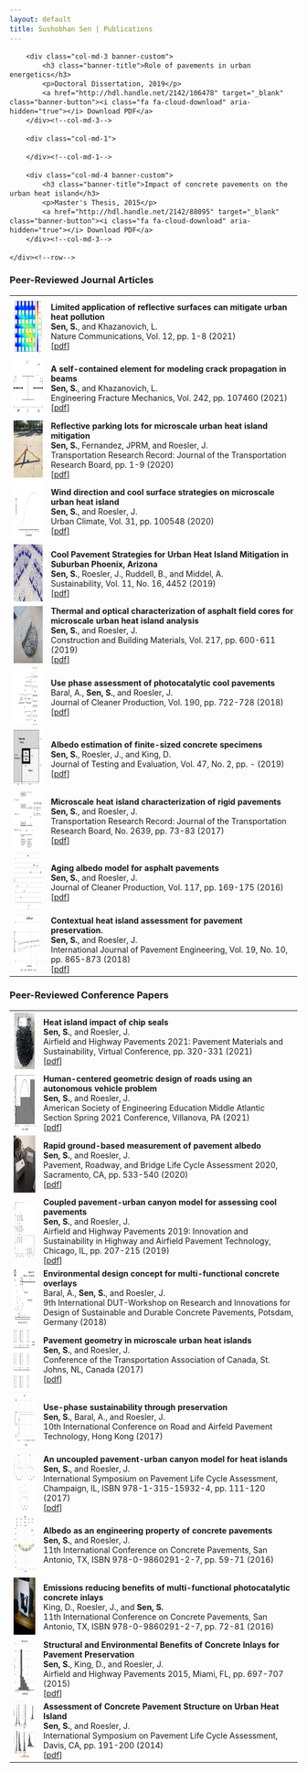 ```yaml
---
layout: default
title: Sushobhan Sen | Publications
---
```


<div class="container">
	<div class="row">
	
		<div class="col-md-3 banner-custom">
			<h3 class="banner-title">Role of pavements in urban energetics</h3>
			<p>Doctoral Dissertation, 2019</p>
			<a href="http://hdl.handle.net/2142/106478" target="_blank" class="banner-button"><i class="fa fa-cloud-download" aria-hidden="true"></i> Download PDF</a>
		</div><!--col-md-3-->
		
		<div class="col-md-1">
			
		</div><!--col-md-1-->
		
		<div class="col-md-4 banner-custom">
			<h3 class="banner-title">Impact of concrete pavements on the urban heat island</h3>
			<p>Master's Thesis, 2015</p>
			<a href="http://hdl.handle.net/2142/88095" target="_blank" class="banner-button"><i class="fa fa-cloud-download" aria-hidden="true"></i> Download PDF</a>
		</div><!--col-md-3-->

	</div><!--row-->
</div><!--container-->

### Peer-Reviewed Journal Articles

<table class="table table-striped table-hover">
	<tr>
		<td class="col-md-2"><img src="./images/ncomms-2021.jpg" alt="view-factors" height="100px" width="100px"></td>
		<td><b>Limited application of reflective surfaces can mitigate urban heat pollution</b> <br> <b>Sen, S.</b>, and Khazanovich, L. <br> Nature Communications, Vol. 12, pp. 1-8 (2021) <br> [<a href="https://doi.org/10.1038/s41467-021-23634-7" target="_blank">pdf</a>]</td>
	</tr>
	<tr>
		<td class="col-md-2"><img src="./images/self-contained.jpg" alt="view-factors" height="100px" width="100px"></td>
		<td><b>A self-contained element for modeling crack propagation in beams</b> <br> <b>Sen, S.</b>, and Khazanovich, L. <br> Engineering Fracture Mechanics, Vol. 242, pp. 107460 (2021) <br> [<a href="https://www.sciencedirect.com/science/article/pii/S0013794420310274" target="_blank">pdf</a>]</td>
	</tr>
	<tr>
		<td class="col-md-2"><img src="./images/parking-lots.jpg" alt="view-factors" height="100px" width="100px"></td>
		<td><b>Reflective parking lots for microscale urban heat island mitigation</b> <br> <b>Sen, S.</b>, Fernandez, JPRM, and Roesler, J. <br> Transportation Research Record: Journal of the Transportation Research Board, pp. 1-9 (2020) <br> [<a href="https://journals.sagepub.com/doi/10.1177/0361198120919401" target="_blank">pdf</a>]</td>
	</tr>
	<tr>
		<td class="col-md-2"><img src="./images/wind-study.jpg" alt="view-factors" height="100px" width="100px"></td>
		<td><b>Wind direction and cool surface strategies on microscale urban heat island</b> <br> <b>Sen, S.</b>, and Roesler, J. <br> Urban Climate, Vol. 31, pp. 100548 (2020) <br> [<a href="https://www.sciencedirect.com/science/article/pii/S221209551930149X" target="_blank">pdf</a>]</td>
	</tr>
	<tr>
		<td class="col-md-2"><img src="./images/power-ranch.jpg" alt="view-factors" height="100px" width="100px"></td>
		<td><b>Cool Pavement Strategies for Urban Heat Island Mitigation in Suburban Phoenix, Arizona</b> <br> <b>Sen, S.</b>, Roesler, J., Ruddell, B., and Middel, A. <br> Sustainability, Vol. 11, No. 16, 4452 (2019) <br> [<a href="https://www.mdpi.com/2071-1050/11/16/4452" target="_blank">pdf</a>]</td>
	</tr>
	<tr>
		<td class="col-md-2"><img src="./images/asphalt-cores.jpg" alt="view-factors" height="100px" width="100px"></td>
		<td><b>Thermal and optical characterization of asphalt field cores for microscale urban heat island analysis</b> <br> <b>Sen, S.</b>, and Roesler, J. <br> Construction and Building Materials, Vol. 217, pp. 600-611 (2019) <br> [<a href="https://www.sciencedirect.com/science/article/pii/S0950061819312619" target="_blank">pdf</a>]</td>
	</tr>
	<tr>
		<td class="col-md-2"><img src="./images/photocatalytic-cool-pavements.jpg" alt="view-factors" height="100px" width="100px"></td>
		<td><b>Use phase assessment of photocatalytic cool pavements</b> <br> Baral, A., <b>Sen, S.</b>, and Roesler, J. <br> Journal of Cleaner Production, Vol. 190, pp. 722-728 (2018) <br> [<a href="https://www.sciencedirect.com/science/article/pii/S095965261831182X" target="_blank">pdf</a>]</td>
	</tr>
	<tr>
		<td class="col-md-2"><img src="./images/view-factors.jpg" alt="view-factors" height="100px" width="100px"></td>
		<td><b>Albedo estimation of finite-sized concrete specimens</b> <br> <b>Sen, S.</b>, Roesler, J., and King, D. <br> Journal of Testing and Evaluation, Vol. 47, No. 2, pp. - (2019) <br> [<a href="https://compass.astm.org/DIGITAL_LIBRARY/JOURNALS/TESTEVAL/PAGES/JTE20170059.htm" target="_blank">pdf</a>]</td>
	</tr>
	<tr>
		<td class="col-md-2"><img src="./images/microscale-uhi.jpg" alt="microscale-uhi" height="100px" width="100px"></td>
		<td><b>Microscale heat island characterization of rigid pavements</b> <br> <b>Sen, S.</b>, and Roesler, J. <br> Transportation Research Record: Journal of the Transportation Research Board, No. 2639, pp. 73-83 (2017) <br> [<a href="http://trrjournalonline.trb.org/doi/10.3141/2639-10" target="_blank">pdf</a>]</td> 
	</tr>
	<tr>
		<td class="col-md-2"><img src="./images/aging-albedo.jpg" alt="aging-albedo" height="100px" width="100px"></td>
		<td><b>Aging albedo model for asphalt pavements</b> <br> <b>Sen, S.</b>, and Roesler, J. <br> Journal of Cleaner Production, Vol. 117, pp. 169-175 (2016) <br> [<a href="http://www.sciencedirect.com/science/article/pii/S0959652616000378" target="_blank">pdf</a>]</td> 
	</tr>
	<tr>
		<td class="col-md-2"><img src="./images/context-uhi.jpg" alt="context-uhi" height="100px" width="100px"></td>
		<td><b>Contextual heat island assessment for pavement preservation.</b> <br> <b>Sen, S.</b>, and Roesler, J. <br> International Journal of Pavement Engineering, Vol. 19, No. 10, pp. 865-873 (2018) <br> [<a href="http://www.tandfonline.com/doi/full/10.1080/10298436.2016.1213842" target="_blank">pdf</a>]</td> 
	</tr>
</table>

### Peer-Reviewed Conference Papers

<table class="table table-striped table-hover">
	<tr>
		<td class="col-md-2"><img src="./images/chip-seals-2021.jpg" alt="chip-seals-2021" height="100px" width="100px"></td>
		<td><b>Heat island impact of chip seals</b> <br> <b>Sen, S.</b>, and Roesler, J. <br> Airfield and Highway Pavements 2021: Pavement Materials and Sustainability, Virtual Conference, pp. 320-331 (2021) <br> [<a href="https://doi.org/10.1061/9780784483510.029" target="_blank">pdf</a>] </td>
	</tr>
	<tr>
		<td class="col-md-2"><img src="./images/asee-2021.jpg" alt="asee-2021" height="100px" width="100px"></td>
		<td><b>Human-centered geometric design of roads using an autonomous vehicle problem</b> <br> <b>Sen, S.</b>, and Roesler, J. <br> American Society of Engineering Education Middle Atlantic Section Spring 2021 Conference, Villanova, PA (2021) <br> [<a href="https://peer.asee.org/36302" target="_blank">pdf</a>] </td>
	</tr>
	<tr>
		<td class="col-md-2"><img src="./images/lca-2020.jpg" alt="tac-2017" height="100px" width="100px"></td>
		<td><b>Rapid ground-based measurement of pavement albedo</b> <br> <b>Sen, S.</b>, and Roesler, J. <br> Pavement, Roadway, and Bridge Life Cycle Assessment 2020, Sacramento, CA, pp. 533-540 (2020) <br> [<a href="https://www.taylorfrancis.com/books/e/9781003092278/chapters/10.1201/9781003092278-55" target="_blank">pdf</a>] </td>
	</tr>
	<tr>
		<td class="col-md-2"><img src="./images/coupled-model.jpg" alt="tac-2017" height="100px" width="100px"></td>
		<td><b>Coupled pavement-urban canyon model for assessing cool pavements</b> <br> <b>Sen, S.</b>, and Roesler, J. <br> Airfield and Highway Pavements 2019: Innovation and Sustainability in Highway and Airfield Pavement Technology, Chicago, IL, pp. 207-215 (2019) <br> [<a href="https://ascelibrary.org/doi/abs/10.1061/9780784482476.022" target="_blank">pdf</a>] </td>
	</tr>
	<tr>
		<td class="col-md-2"><img src="./images/potsdam-2018.jpg" alt="tac-2017" height="100px" width="100px"></td>
		<td><b>Environmental design concept for multi-functional concrete overlays</b> <br> Baral, A., <b>Sen, S.</b>, and Roesler, J. <br> 9th International DUT-Workshop on Research and Innovations for Design of Sustainable and Durable Concrete Pavements, Potsdam, Germany (2018) </td>
	</tr>
	<tr>
		<td class="col-md-2"><img src="./images/tac-2017.jpg" alt="tac-2017" height="100px" width="100px"></td>
		<td><b>Pavement geometry in microscale urban heat islands</b> <br> <b>Sen, S.</b>, and Roesler, J. <br> Conference of the Transportation Association of Canada, St. Johns, NL, Canada (2017) <br> [<a href="http://www.tac-atc.ca/sites/default/files/conf_papers/sens_-_pavement_geometry_in_microscale_urban_heat_islands.pdf" target="_blank">pdf</a>] </td>
	</tr>
	<tr>
		<td class="col-md-2"><img src="./images/icpt-2017.jpg" alt="icpt-2017" height="100px" width="100px"></td>
		<td><b>Use-phase sustainability through preservation</b> <br> <b>Sen, S.</b>, Baral, A., and Roesler, J. <br> 10th International Conference on Road and Airfeld Pavement Technology, Hong Kong (2017)</td>
	</tr>
	<tr>
		<td class="col-md-2"><img src="./images/plca-2017.jpg" alt="plca-2017" height="100px" width="100px"></td>
		<td><b>An uncoupled pavement-urban canyon model for heat islands</b> <br> <b>Sen, S.</b>, and Roesler, J. <br> International Symposium on Pavement Life Cycle Assessment, Champaign, IL, ISBN 978-1-315-15932-4, pp. 111-120 (2017) <br> [<a href="https://www.taylorfrancis.com/books/9781351659222" target="_blank">pdf</a>] </td>
	</tr>
	<tr>
		<td class="col-md-2"><img src="./images/iccp-2016.jpg" alt="iccp-2016" height="100px" width="100px"></td>
		<td><b>Albedo as an engineering property of concrete pavements</b> <br> <b>Sen, S.</b>, and Roesler, J. <br> 11th International Conference on Concrete Pavements, San Antonio, TX, ISBN 978-0-9860291-2-7, pp. 59-71 (2016)</td>
	</tr>
	<tr>
		<td class="col-md-2"><img src="./images/iccp-2016-2.jpg" alt="iccp-2016-2" height="100px" width="100px"></td>
		<td><b>Emissions reducing benefits of multi-functional photocatalytic concrete inlays</b> <br> King, D., Roesler, J., and <b>Sen, S.</b> <br> 11th International Conference on Concrete Pavements, San Antonio, TX, ISBN 978-0-9860291-2-7, pp. 72-81 (2016)</td>
	</tr>
	<tr>
		<td class="col-md-2"><img src="./images/asce-2015.jpg" alt="asce-2015" height="100px" width="100px"></td>
		<td><b>Structural and Environmental Benefits of Concrete Inlays for Pavement Preservation</b> <br> <b>Sen, S.</b>, King, D., and Roesler, J. <br> Airfield and Highway Pavements 2015, Miami, FL, pp. 697-707 (2015) <br> [<a href="https://ascelibrary.org/doi/10.1061/9780784479216.062" target="_blank">pdf</a>] </td>
	</tr>
	<tr>
		<td class="col-md-2"><img src="./images/plca-2014.jpg" alt="plca-2014" height="100px" width="100px"></td>
		<td><b>Assessment of Concrete Pavement Structure on Urban Heat Island</b> <br> <b>Sen, S.</b>, and Roesler, J. <br> International Symposium on Pavement Life Cycle Assessment, Davis, CA, pp. 191-200 (2014) <br> [<a href="http://www.ucprc.ucdavis.edu/p-LCA2014/media/pdf/Papers/LCA14_Urban%20Heat%20Island.pdf" target="_blank">pdf</a>] </td>
	</tr>
</table>

